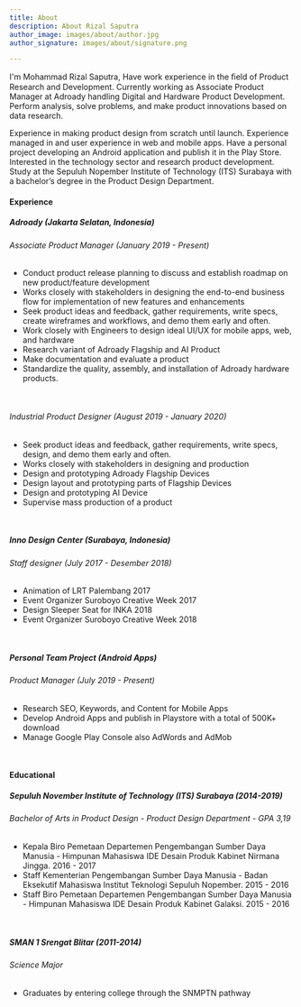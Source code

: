 ```yaml
---
title: About
description: About Rizal Saputra
author_image: images/about/author.jpg
author_signature: images/about/signature.png

---
```

I'm Mohammad Rizal Saputra, Have work experience in the ﬁeld of Product Research and Development. Currently working as Associate Product Manager at Adroady handling Digital and Hardware Product Development. Perform analysis, solve problems, and make product innovations based on data research.

Experience in making product design from scratch until launch. Experience managed in and user experience in web and mobile apps. Have a personal project developing an Android application and publish it in the Play Store. Interested in the technology sector and research product development. Study at the Sepuluh Nopember Institute of Technology (ITS) Surabaya with a bachelor’s degree in the Product Design Department.

#### **Experience**

##### **Adroady (Jakarta Selatan, Indonesia)**

###### _Associate Product Manager_ (January 2019 - Present)

* Conduct product release planning to discuss and establish roadmap on new product/feature development
* Works closely with stakeholders in designing the end-to-end business flow for implementation of new features and enhancements
* Seek product ideas and feedback, gather requirements, write specs, create wireframes and workflows, and demo them early and often.
* Work closely with Engineers to design ideal UI/UX for mobile apps, web, and hardware
* Research variant of Adroady Flagship and AI Product
* Make documentation and evaluate a product
* Standardize the quality, assembly, and installation of Adroady hardware products.

<br>

###### _Industrial Product Designer_ (August 2019 - January 2020)

* Seek product ideas and feedback, gather requirements, write specs, design, and demo them early and often.
* Works closely with stakeholders in designing and production
* Design and prototyping Adroady Flagship Devices
* Design layout and prototyping parts of Flagship Devices
* Design and prototyping AI Device
* Supervise mass production of a product

<br>

##### **Inno Design Center (Surabaya, Indonesia)**

###### _Staff designer_ (July 2017 - Desember 2018)

* Animation of LRT Palembang 2017
* Event Organizer Suroboyo Creative Week 2017
* Design Sleeper Seat for INKA 2018
* Event Organizer Suroboyo Creative Week 2018

<br>

##### **Personal Team Project (Android Apps)**

###### _Product Manager_ (July 2019 - Present)

* Research SEO, Keywords, and Content for Mobile Apps
* Develop Android Apps and publish in Playstore with a total of 500K+ download
* Manage Google Play Console also AdWords and AdMob

<br>

#### **Educational**

##### **Sepuluh November Institute of Technology (ITS) Surabaya** **(2014-2019)**

###### _Bachelor of Arts in Product Design - Product Design Department - GPA 3,19_

* Kepala Biro Pemetaan Departemen Pengembangan Sumber Daya Manusia - Himpunan Mahasiswa IDE Desain Produk Kabinet Nirmana Jingga. 2016 - 2017
* Staff Kementerian Pengembangan Sumber Daya Manusia - Badan Eksekutif Mahasiswa Institut Teknologi Sepuluh Nopember. 2015 - 2016
* Staff Biro Pemetaan Departemen Pengembangan Sumber Daya Manusia - Himpunan Mahasiswa IDE Desain Produk Kabinet Galaksi. 2015 - 2016

<br>

##### **SMAN 1 Srengat Blitar (2011-2014)**

###### _Science Major_

* Graduates by entering college through the SNMPTN pathway